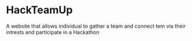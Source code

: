 # HackTeamUp
A website that allows individual to gather a team and connect tem via their intrests and participate in a Hackathon

